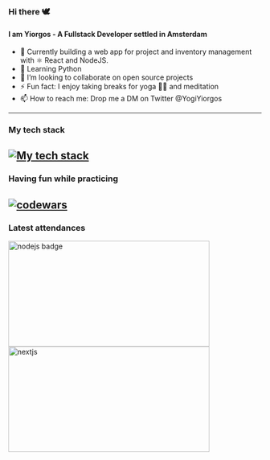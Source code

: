 ### Hi there 🕊️

#### I am Yiorgos - A Fullstack Developer settled in Amsterdam

- 🌿 Currently building a web app for project and inventory management with ⚛️ React and NodeJS.
- 📖 Learning Python
- 👯 I’m looking to collaborate on open source projects
- ⚡ Fun fact: I enjoy taking breaks for yoga 🧘‍♂️ and meditation
- 📫 How to reach me: Drop me a DM on Twitter @YogiYiorgos
---
### My tech stack
[![My tech stack](https://skills.thijs.gg/icons?i=js,react,python,mongodb,nodejs,next,tailwind,typescript,git,vim,neovim)](https://skills.thijs.gg)
---
### Having fun while practicing
<a href="#"><img src="https://www.codewars.com/users/yogiyiorgos/badges/large" alt="codewars" border="0"></a>
---
### Latest attendances
<a href="#"><img src="https://i.ibb.co/q08b9M1/node-congress-badge.png" alt="nodejs badge" border="0" style="width:400px; height:210px;"></a>
<a href="#"><img src="https://i.ibb.co/4421fZt/nextjs.png" alt="nextjs" border="0" style="width:400px; height:210px;"></a>


